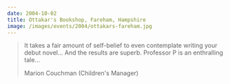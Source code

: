 ```yaml
---
date: 2004-10-02
title: Ottakar's Bookshop, Fareham, Hampshire
image: /images/events/2004/ottakars-fareham.jpg
---
```


> It takes a fair amount of self-belief to even contemplate writing your debut novel... And the results are superb. Professor P is an enthralling tale...
> 
> <footer>Marion Couchman (Children's Manager) </footer>
